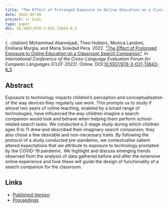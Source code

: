 ```yaml
---
title: "The Effect of Prolonged Exposure to Online Education on a Classroom Search Companion"
date: 2022-09-09
project: ir-kids
type: paper
doi: 10.1007/978-3-031-13643-6_5
---
```


{: .citation}
Mohammad Aliannejadi, Theo Huibers, Monica Landoni, Emiliana Murgia, and Maria Soledad Pera. 2022. ["The Effect of Prolonged Exposure to Online Education on a Classroom Search Companion"](#). In <cite>International Conference of the Cross-Language Evaluation Forum for European Languages (CLEF 2022)</cite>. Online. DOI:[10.1007/978-3-031-13643-6_5](https://link.springer.com/chapter/10.1007/978-3-031-13643-6_5)

## Abstract

Exposure to technology impacts children’s perception and conceptualisation of the way devices they regularly use work. This prompts us to study if almost two years of online teaching, enabled by a broad range of technologies, have influenced the way children imagine a search companion would look and behave when helping them perform school-related search tasks. We conducted a 2-stage study during which children ages 9 to 11 drew and described their imaginary search companion; they also chose a few desirable and non-necessary traits. By following the protocol of a study conducted pre-pandemic, we contextualise salient altered expectations that we attribute to exposure to technology prompted by the COVID-19 pandemic. We highlight and discuss emerging trends observed from the analysis of data gathered before and after the extensive online experience and how these will guide the design of functionality of a search companion for the classroom.

## Links

* [Published Version](https://link.springer.com/chapter/10.1007/978-3-031-13643-6_5)
* [Proceedings](https://link.springer.com/book/10.1007/978-3-031-13643-6)